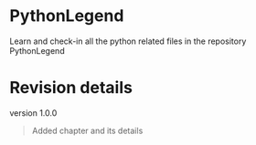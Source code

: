 # PythonLegend
Learn and check-in all the python related files in the repository PythonLegend

# Revision details
version 1.0.0
> Added chapter and its details